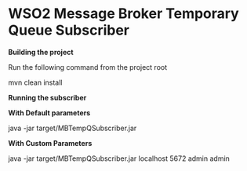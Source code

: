 WSO2 Message Broker Temporary Queue Subscriber
==============================================

**Building the project** 

Run the following command from the project root 

mvn clean install

**Running the subscriber**

**With Default parameters**

java -jar target/MBTempQSubscriber.jar

**With Custom Parameters**

java -jar target/MBTempQSubscriber.jar localhost 5672 admin admin
